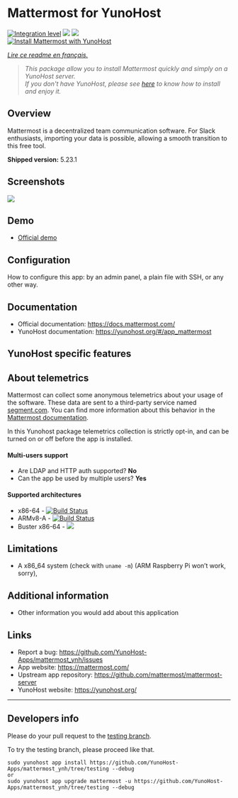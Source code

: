# Mattermost for YunoHost

[![Integration level](https://dash.yunohost.org/integration/mattermost.svg)](https://dash.yunohost.org/appci/app/mattermost) ![](https://ci-apps.yunohost.org/ci/badges/mattermost.status.svg) ![](https://ci-apps.yunohost.org/ci/badges/mattermost.maintain.svg)   
[![Install Mattermost with YunoHost](https://install-app.yunohost.org/install-with-yunohost.png)](https://install-app.yunohost.org/?app=mattermost)

*[Lire ce readme en français.](./README_fr.md)*

> *This package allow you to install Mattermost quickly and simply on a YunoHost server.  
If you don't have YunoHost, please see [here](https://yunohost.org/#/install) to know how to install and enjoy it.*

## Overview

Mattermost is a decentralized team communication software. For Slack enthusiasts, importing your data is possible, allowing a smooth transition to this free tool.

**Shipped version:** 5.23.1

## Screenshots

![](https://user-images.githubusercontent.com/13119842/56807911-1bf66f00-67fe-11e9-9b7b-96ce9ceab645.png)

## Demo

* [Official demo](https://mattermost.com/demo/)

## Configuration

How to configure this app: by an admin panel, a plain file with SSH, or any other way.

## Documentation

 * Official documentation: https://docs.mattermost.com/
 * YunoHost documentation: https://yunohost.org/#/app_mattermost

## YunoHost specific features

## About telemetrics

Mattermost can collect some anonymous telemetrics about your usage of the software. These data are sent to a third-party service named [segment.com](https://segment.com/).
You can find more information about this behavior in the [Mattermost documentation](https://docs.mattermost.com/administration/telemetry.html).

In this Yunohost package telemetrics collection is strictly opt-in, and can be turned on or off before the app is installed.

#### Multi-users support

* Are LDAP and HTTP auth supported? **No**
* Can the app be used by multiple users? **Yes**

#### Supported architectures

* x86-64 - [![Build Status](https://ci-apps.yunohost.org/ci/logs/mattermost%20%28Apps%29.svg)](https://ci-apps.yunohost.org/ci/apps/mattermost/)
* ARMv8-A - [![Build Status](https://ci-apps-arm.yunohost.org/ci/logs/mattermost%20%28Apps%29.svg)](https://ci-apps-arm.yunohost.org/ci/apps/mattermost/)
* Buster x86-64 - [![](https://ci-buster.nohost.me/ci/logs/mattermost%20%28Apps%29.svg)](https://ci-buster.nohost.me/ci/apps/mattermost/)

## Limitations

* A x86_64 system (check with `uname -m`) (ARM Raspberry Pi won’t work, sorry),

## Additional information

* Other information you would add about this application

## Links

 * Report a bug: https://github.com/YunoHost-Apps/mattermost_ynh/issues
 * App website: https://mattermost.com/
 * Upstream app repository: https://github.com/mattermost/mattermost-server
 * YunoHost website: https://yunohost.org/

---

Developers info
----------------

Please do your pull request to the [testing branch](https://github.com/YunoHost-Apps/mattermost_ynh/tree/testing).

To try the testing branch, please proceed like that.
```
sudo yunohost app install https://github.com/YunoHost-Apps/mattermost_ynh/tree/testing --debug
or
sudo yunohost app upgrade mattermost -u https://github.com/YunoHost-Apps/mattermost_ynh/tree/testing --debug
```
